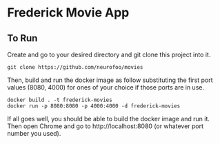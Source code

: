 # Frederick Movie App

## To Run

Create and go to your desired directory and git clone this project into it.

```
git clone https://github.com/neurofoo/movies
```

Then, build and run the docker image as follow substituting the first port values (8080, 4000) for ones of your choice if those ports are in use.

```
docker build . -t frederick-movies
docker run -p 8080:8080 -p 4000:4000 -d frederick-movies 
```

If all goes well, you should be able to build the docker image and run it. Then open Chrome and go to http://localhost:8080 (or whatever port number you used).
